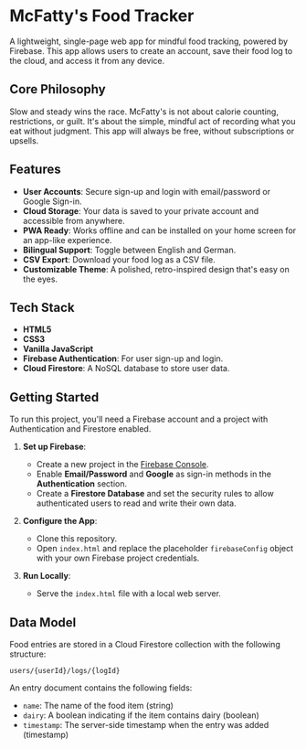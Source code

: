 # McFatty's Food Tracker

A lightweight, single-page web app for mindful food tracking, powered by Firebase. This app allows users to create an account, save their food log to the cloud, and access it from any device.

## Core Philosophy

Slow and steady wins the race. McFatty's is not about calorie counting, restrictions, or guilt. It's about the simple, mindful act of recording what you eat without judgment. This app will always be free, without subscriptions or upsells.

## Features

* **User Accounts**: Secure sign-up and login with email/password or Google Sign-in.
* **Cloud Storage**: Your data is saved to your private account and accessible from anywhere.
* **PWA Ready**: Works offline and can be installed on your home screen for an app-like experience.
* **Bilingual Support**: Toggle between English and German.
* **CSV Export**: Download your food log as a CSV file.
* **Customizable Theme**: A polished, retro-inspired design that's easy on the eyes.

## Tech Stack

* **HTML5**
* **CSS3**
* **Vanilla JavaScript**
* **Firebase Authentication**: For user sign-up and login.
* **Cloud Firestore**: A NoSQL database to store user data.

## Getting Started

To run this project, you'll need a Firebase account and a project with Authentication and Firestore enabled.

1.  **Set up Firebase**:
    * Create a new project in the [Firebase Console](https://console.firebase.google.com/).
    * Enable **Email/Password** and **Google** as sign-in methods in the **Authentication** section.
    * Create a **Firestore Database** and set the security rules to allow authenticated users to read and write their own data.

2.  **Configure the App**:
    * Clone this repository.
    * Open `index.html` and replace the placeholder `firebaseConfig` object with your own Firebase project credentials.

3.  **Run Locally**:
    * Serve the `index.html` file with a local web server.

## Data Model

Food entries are stored in a Cloud Firestore collection with the following structure:

`users/{userId}/logs/{logId}`

An entry document contains the following fields:

* `name`: The name of the food item (string)
* `dairy`: A boolean indicating if the item contains dairy (boolean)
* `timestamp`: The server-side timestamp when the entry was added (timestamp)
